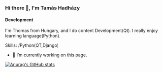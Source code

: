 ### Hi there 👋, I'm Tamás Hadházy
#### Development
I'm Thomas from Hungary, and I do content Development(Qt). I really enjoy learning language(Python).

Skills: /Python(QT,Django)

- 🔭 I’m currently working on this page. 





[![Anurag's GitHub stats](https://github-readme-stats.vercel.app/api?username=Hels15)](https://github.com/anuraghazra/github-readme-stats)
